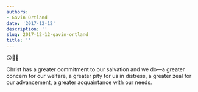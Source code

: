 ```yaml
---
authors:
- Gavin Ortland
date: '2017-12-12'
description: ''
slug: 2017-12-12-gavin-ortland
title: ''
---
```

😮👏🎊

Christ has a greater commitment to our salvation and we do—a greater concern for our welfare, a greater pity for us in distress, a greater zeal for our advancement, a greater acquaintance with our needs.



